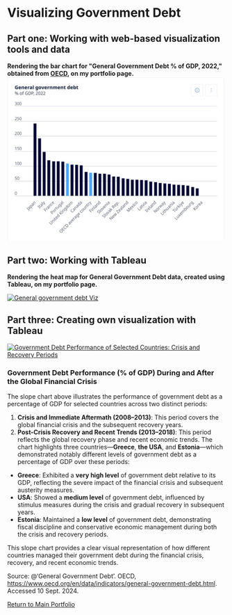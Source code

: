 # Visualizing Government Debt
## Part one: Working with web-based visualization tools and data

**Rendering the bar chart for "General Government Debt % of GDP, 2022," obtained from [OECD](https://www.oecd.org/en/data/indicators/general-government-debt.html), on my portfolio page.**
<img src="Government debt.jpg" width="500"/>

## Part two: Working with Tableau

**Rendering the heat map for General Government Debt data, created using Tableau, on my portfolio page.**
<div class='tableauPlaceholder' id='viz1725923321336' style='position: relative'><noscript><a href='#'><img alt='General government debt Viz ' src='https:&#47;&#47;public.tableau.com&#47;static&#47;images&#47;Ge&#47;General_government_debt_Viz&#47;GeneralgovernmentdebtViz&#47;1_rss.png' style='border: none' /></a></noscript><object class='tableauViz'  style='display:none;'><param name='host_url' value='https%3A%2F%2Fpublic.tableau.com%2F' /> <param name='embed_code_version' value='3' /> <param name='site_root' value='' /><param name='name' value='General_government_debt_Viz&#47;GeneralgovernmentdebtViz' /><param name='tabs' value='no' /><param name='toolbar' value='yes' /><param name='static_image' value='https:&#47;&#47;public.tableau.com&#47;static&#47;images&#47;Ge&#47;General_government_debt_Viz&#47;GeneralgovernmentdebtViz&#47;1.png' /> <param name='animate_transition' value='yes' /><param name='display_static_image' value='yes' /><param name='display_spinner' value='yes' /><param name='display_overlay' value='yes' /><param name='display_count' value='yes' /><param name='language' value='en-US' /><param name='filter' value='publish=yes' /></object></div>                

<script type='text/javascript'>
  var divElement = document.getElementById('viz1725923321336');
  var vizElement = divElement.getElementsByTagName('object')[0];
  vizElement.style.width='100%';vizElement.style.height=(divElement.offsetWidth*0.75)+'px';
  var scriptElement = document.createElement('script');
  scriptElement.src = 'https://public.tableau.com/javascripts/api/viz_v1.js';
  vizElement.parentNode.insertBefore(scriptElement, vizElement);
</script>

## Part three: Creating own visualization with Tableau

<div class='tableauPlaceholder' id='viz1726026354035' style='position: relative'><noscript><a href='#'><img alt='Government Debt Performance of Selected Countries: Crisis and Recovery Periods ' src='https:&#47;&#47;public.tableau.com&#47;static&#47;images&#47;Ge&#47;General_government_debt_Viz&#47;GovernmentDebtPerformanceofSelectedCountriesCrisisandRecoveryPeriods&#47;1_rss.png' style='border: none' /></a></noscript><object class='tableauViz'  style='display:none;'><param name='host_url' value='https%3A%2F%2Fpublic.tableau.com%2F' /> <param name='embed_code_version' value='3' /> <param name='site_root' value='' /><param name='name' value='General_government_debt_Viz&#47;GovernmentDebtPerformanceofSelectedCountriesCrisisandRecoveryPeriods' /><param name='tabs' value='no' /><param name='toolbar' value='yes' /><param name='static_image' value='https:&#47;&#47;public.tableau.com&#47;static&#47;images&#47;Ge&#47;General_government_debt_Viz&#47;GovernmentDebtPerformanceofSelectedCountriesCrisisandRecoveryPeriods&#47;1.png' /> <param name='animate_transition' value='yes' /><param name='display_static_image' value='yes' /><param name='display_spinner' value='yes' /><param name='display_overlay' value='yes' /><param name='display_count' value='yes' /><param name='language' value='en-US' /><param name='filter' value='publish=yes' /></object></div>                

<script type='text/javascript'>                    
  var divElement = document.getElementById('viz1726026354035');                    
  var vizElement = divElement.getElementsByTagName('object')[0];       
  vizElement.style.width='100%';vizElement.style.height=(divElement.offsetWidth*0.75)+'px';                    
  var scriptElement = document.createElement('script');                    
  scriptElement.src = 'https://public.tableau.com/javascripts/api/viz_v1.js';
  vizElement.parentNode.insertBefore(scriptElement, vizElement);                
</script>

### Government Debt Performance (% of GDP) During and After the Global Financial Crisis
The slope chart above illustrates the performance of government debt as a percentage of GDP for selected countries across two distinct periods:

1. **Crisis and Immediate Aftermath (2008–2013)**: This period covers the global financial crisis and the subsequent recovery years.
2. **Post-Crisis Recovery and Recent Trends (2013–2018)**: This period reflects the global recovery phase and recent economic trends.
The chart highlights three countries—**Greece**, **the USA**, and **Estonia**—which demonstrated notably different levels of government debt as a percentage of GDP over these periods:

- **Greece**: Exhibited a **very high level** of government debt relative to its GDP, reflecting the severe impact of the financial crisis and subsequent austerity measures.
- **USA**: Showed a **medium level** of government debt, influenced by stimulus measures during the crisis and gradual recovery in subsequent years.
- **Estonia**: Maintained a **low level** of government debt, demonstrating fiscal discipline and conservative economic management during both the crisis and recovery periods.

This slope chart provides a clear visual representation of how different countries managed their government debt during the financial crisis, recovery, and recent economic trends.

Source: @‘General Government Debt’. OECD, https://www.oecd.org/en/data/indicators/general-government-debt.html. Accessed 10 Sept. 2024.

[Return to Main Portfolio](/README.md)
